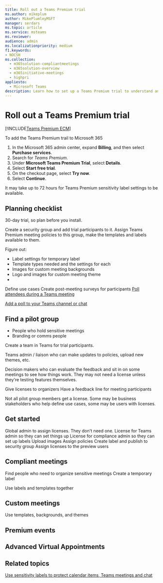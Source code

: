 ```yaml
---
title: Roll out a Teams Premium trial
ms.author: mikeplum
author: MikePlumleyMSFT
manager: serdars
ms.topic: article
ms.service: msteams
ms.reviewer: 
audience: admin
ms.localizationpriority: medium
f1.keywords:
- NOCSH
ms.collection: 
  - m365solution-compliantmeetings
  - m365solution-overview
  - m365initiative-meetings
  - highpri
appliesto: 
  - Microsoft Teams
description: Learn how to set up a Teams Premium trial to understand and test premium capabilities in your organization.
---
```


# Roll out a Teams Premium trial

[!INCLUDE[Teams Premium ECM](includes/teams-premium-ecm.md)]


To add the Teams Premium trail to Microsoft 365
1. In the Microsoft 365 admin center, expand **Billing**, and then select **Purchase services**.
1. Search for *Teams Premium*.
1. Under **Microsoft Teams Premium Trial**, select **Details**.
1. Select **Start free trial**.
1. On the checkout page, select **Try now**.
1. Select **Continue**.

It may take up to 72 hours for Teams Premium sensitivity label settings to be available.

## Planning checklist

30-day trial, so plan before you install.

Create a security group and add trial participants to it. Assign Teams Premium meeting policies to this group, make the templates and labels available to them.


Figure out:
- Label settings for temporary label
- Template types needed and the settings for each
- Images for custom meeting backgrounds
- Logo and images for custom meeting theme
- 

Define use cases
Create post-meeting surveys for participants
[Poll attendees during a Teams meeting](https://support.microsoft.com/office/9923b7d4-ea97-4aa2-b8b8-b45fefe7d454)

[Add a poll to your Teams channel or chat](https://support.microsoft.com/office/a3f9112c-01e1-4ee4-bd88-25e4e243b80b)


## Find a pilot group

- People who hold sensitive meetings
- Branding or comms people

Create a team in Teams for trial participants.

Teams admin / liaison who can make updates to policies, upload new themes, etc.

Decision makers who can evaluate the feedback and sit in on some meetings to see how things work. They may not need a license unless they're testing features themselves.

Give licenses to organizers
Have a feedback line for meeting participants

Not all pilot group members get a license. Some may be business stakeholders who help define use cases, some may be users with licenses.

## Get started

Global admin to assign licenses. They don't need one.
License for Teams admin so they can set things up
License for compliance admin so they can set up labels
Upload images
Assign policies
Create label and publish to security group
Assign licenses to the preview users


## Compliant meetings

Find people who need to organize sensitive meetings
Create a temporary label

Use labels and templates together

## Custom meetings

Use templates, backgrounds, and themes

## Premium events


## Advanced Virtual Appointments



## Related topics

[Use sensitivity labels to protect calendar items, Teams meetings and chat](/microsoft-365/compliance/sensitivity-labels-meetings)
